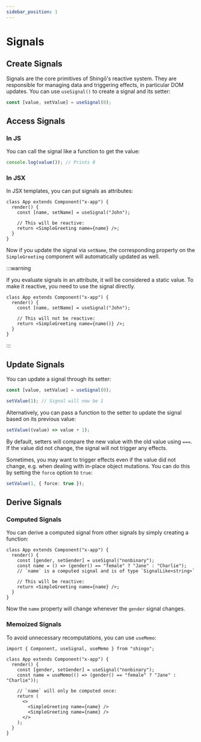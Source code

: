 ```yaml
---
sidebar_position: 1
---
```


# Signals

## Create Signals

Signals are the core primitives of Shingō's reactive system. They are
responsible for managing data and triggering effects, in particular DOM updates.
You can use `useSignal()` to create a signal and its setter:

```ts
const [value, setValue] = useSignal(0);
```

## Access Signals

### In JS

You can call the signal like a function to get the value:

```ts
console.log(value()); // Prints 0
```

### In JSX

In JSX templates, you can put signals as attributes:

```tsx
class App extends Component("x-app") {
  render() {
    const [name, setName] = useSignal("John");

    // This will be reactive:
    return <SimpleGreeting name={name} />;
  }
}
```

Now if you update the signal via `setName`, the corresponding property on the
`SimpleGreeting` component will automatically updated as well.

:::warning

If you evaluate signals in an attribute, it will be considered a static value.
To make it reactive, you need to use the signal directly.

```tsx
class App extends Component("x-app") {
  render() {
    const [name, setName] = useSignal("John");

    // This will not be reactive:
    return <SimpleGreeting name={name()} />;
  }
}
```

:::

## Update Signals

You can update a signal through its setter:

```ts
const [value, setValue] = useSignal(0);

setValue(1); // Signal will now be 1
```

Alternatively, you can pass a function to the setter to update the signal based
on its previous value:

```ts
setValue((value) => value + 1);
```

By default, setters will compare the new value with the old value using `===`.
If the value did not change, the signal will not trigger any effects.

Sometimes, you may want to trigger effects even if the value did not change,
e.g. when dealing with in-place object mutations. You can do this by setting the
`force` option to `true`:

```ts
setValue(1, { force: true });
```

## Derive Signals

### Computed Signals

You can derive a computed signal from other signals by simply creating a
function:

```tsx
class App extends Component("x-app") {
  render() {
    const [gender, setGender] = useSignal("nonbinary");
    const name = () => (gender() == "female" ? "Jane" : "Charlie");
    // `name` is a computed signal and is of type `SignalLike<string>`

    // This will be reactive:
    return <SimpleGreeting name={name} />;
  }
}
```

Now the `name` property will change whenever the `gender` signal changes.

### Memoized Signals

To avoid unnecessary recomputations, you can use `useMemo`:

```tsx
import { Component, useSignal, useMemo } from "shingo";

class App extends Component("x-app") {
  render() {
    const [gender, setGender] = useSignal("nonbinary");
    const name = useMemo(() => (gender() == "female" ? "Jane" : "Charlie"));

    // `name` will only be computed once:
    return (
      <>
        <SimpleGreeting name={name} />
        <SimpleGreeting name={name} />
      </>
    );
  }
}
```
